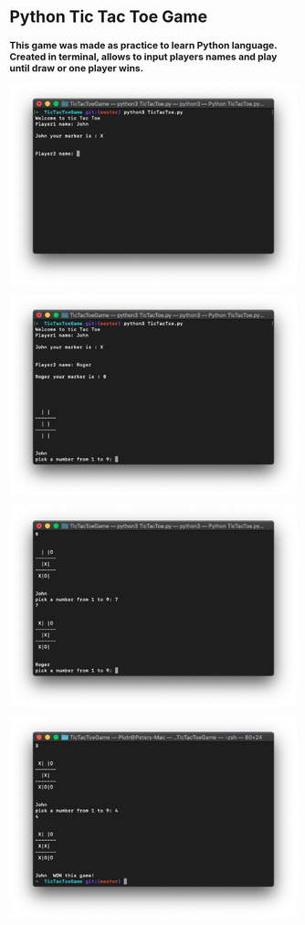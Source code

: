 # Python Tic Tac Toe Game


### This game was made as practice to learn Python language. Created in terminal, allows to input players names and play until draw or one player wins. 

![](images/1.png)

![](images/2.png)

![](images/3.png)

![](images/4.png)
